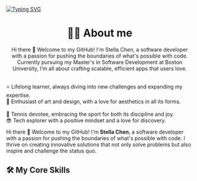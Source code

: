 <a href="https://git.io/typing-svg"><img src="https://readme-typing-svg.herokuapp.com?font=Playpen+Sans&weight=600&size=25&pause=1000&color=7E64BDD7&background=323F4100&vCenter=true&multiline=true&width=900&lines=%F0%9F%8C%9F+Innovating+Beyond+the+Expected%2C+Coding+Beyond+the+Ordinary" alt="Typing SVG" /></a>

<h1 align="center"> 👨‍💻 About me </h1>

<p align="center">
  Hi there 👋 Welcome to my GitHub! 
  I'm Stella Chen, a software developer with a passion for pushing the boundaries of what's possible with code.
  <br>
 Currently pursuing my Master's in Software Development at Boston University, I’m all about crafting scalable, efficient apps that users love.
  <br> <br>
</p>

⭐ Lifelong learner, always diving into new challenges and expanding my expertise.
<br>
🎨 Enthusiast of art and design, with a love for aesthetics in all its forms.  
<br>
🥎 Tennis devotee, embracing the sport for both its discipline and joy. 
<br>
😎 Tech explorer with a positive mindset and a love for discovery.

Hi there 👋
Welcome to my GitHub! I'm **Stella Chen**, a software developer with a passion for pushing the boundaries of what's possible with code. I thrive on creating innovative solutions that not only solve problems but also inspire and challenge the status quo.

## 🛠️ My Core Skills

<!--
**steviesc/steviesc** is a ✨ _special_ ✨ repository because its `README.md` (this file) appears on your GitHub profile.

Here are some ideas to get you started:

- 🔭 I’m currently working on ...
- 🌱 I’m currently learning ...
- 👯 I’m looking to collaborate on ...
- 🤔 I’m looking for help with ...
- 💬 Ask me about ...
- 📫 How to reach me: ...
- 😄 Pronouns: ...
- ⚡ Fun fact: ...
-->
